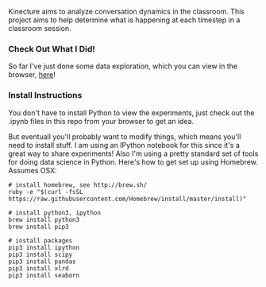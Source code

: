 Kinecture aims to analyze conversation dynamics in the classroom. This project aims to help determine what is happening at each timestep in a classroom session.

### Check Out What I Did!
So far I've just done some data exploration, which you can view in the browser, [here](https://github.com/julenka/kinecture/blob/master/data_exploration.ipynb)!

### Install Instructions
You don't have to install Python to view the experiments, just check out the .ipynb files in this repo from your browser to get an idea.

But eventuall you'll probably want to modify things, which means you'll need to install stuff. I am using an IPython 
notebook for this since it's a great way to share experiments! Also I'm using a pretty
standard set of tools for doing data science in Python. Here's how to get set up using Homebrew. Assumes OSX:

```
# install homebrew, see http://brew.sh/
ruby -e "$(curl -fsSL https://raw.githubusercontent.com/Homebrew/install/master/install)"

# install python3, ipython
brew install python3
brew install pip3

# install packages
pip3 install ipython
pip3 install scipy
pip3 install pandas
pip3 install xlrd
pip3 install seaborn
```

